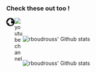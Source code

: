 
### Check these out too !
[<img align='left' alt="rboud.pythonanywhere.com" width='22px' src='https://raw.githubusercontent.com/iconic/open-iconic/master/svg/globe.svg' />][website]
[<img align='left' alt="youtube channel" width='22px' src='https://upload.wikimedia.org/wikipedia/commons/0/09/YouTube_full-color_icon_%282017%29.svg' />][ytb]

<br /><br />  

<img align='left' alt="rboudrouss' Github stats" src='https://github-readme-stats.vercel.app/api?username=rboudrouss&show_incos=true&hide_border=true&theme=tokyonight' width='395px' />  
  
<br /><br /><br />  
  
<img align='left' alt="rboudrouss' Github stats" src='https://discord.c99.nl/widget/theme-3/690869031531446313.png' />  

[website]: https://rboud.ml/
[ytb]: https://www.youtube.com/channel/UCi-99XLL6EdjUwoeoLAi-PQ
